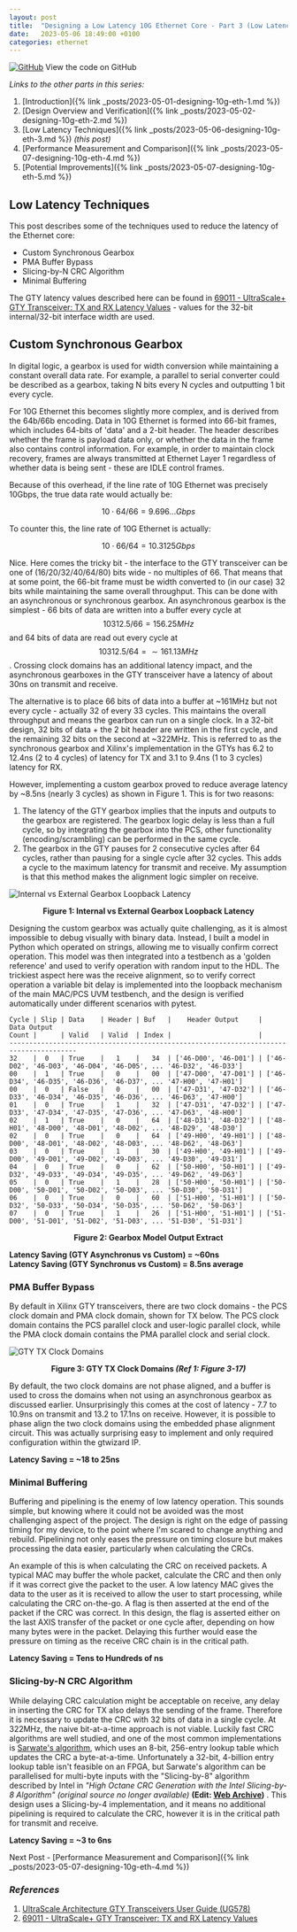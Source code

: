 ```yaml
---
layout: post
title:  "Designing a Low Latency 10G Ethernet Core - Part 3 (Low Latency Techniques)"
date:   2023-05-06 18:49:00 +0100
categories: ethernet
---
```


<script type="text/javascript" async
 src="https://cdn.mathjax.org/mathjax/latest/MathJax.js?config=TeX-MML-AM_CHTML">
</script>

[![GitHub](https://img.shields.io/badge/github-%23121011.svg?style=for-the-badge&logo=github&logoColor=white)](https://github.com/ttchisholm/10g-low-latency-ethernet) View the code on GitHub 

*Links to the other parts in this series:*
1. [Introduction]({% link _posts/2023-05-01-designing-10g-eth-1.md %}) 
2. [Design Overview and Verification]({% link _posts/2023-05-02-designing-10g-eth-2.md %}) 
3. [Low Latency Techniques]({% link _posts/2023-05-06-designing-10g-eth-3.md %}) *(this post)*
4. [Performance Measurement and Comparison]({% link _posts/2023-05-07-designing-10g-eth-4.md %})
5. [Potential Improvements]({% link _posts/2023-05-07-designing-10g-eth-5.md %})

## Low Latency Techniques

This post describes some of the techniques used to reduce the latency of the Ethernet core:

- Custom Synchronous Gearbox
- PMA Buffer Bypass
- Slicing-by-N CRC Algorithm
- Minimal Buffering

The GTY latency values described here can be found in [69011 - UltraScale+ GTY Transceiver: TX and RX Latency Values](https://support.xilinx.com/s/article/69011) - values for the 32-bit internal/32-bit interface width are used.



## Custom Synchronous Gearbox

In digital logic, a gearbox is used for width conversion while maintaining a constant overall data rate. For example, a parallel to serial converter could be described as a gearbox, taking N bits every N cycles and outputting 1 bit every cycle. 

For 10G Ethernet this becomes slightly more complex, and is derived from the 64b/66b encoding. Data in 10G Ethernet is formed into 66-bit frames, which includes 64-bits of 'data' and a 2-bit header. The header describes whether the frame is payload data only, or whether the data in the frame also contains control information. For example, in order to maintain clock recovery, frames are always transmitted at Ethernet Layer 1 regardless of whether data is being sent - these are IDLE control frames.

Because of this overhead, if the line rate of 10G Ethernet was precisely 10Gbps, the true data rate would actually be:

$$10 \cdot 64/66 = 9.696...Gbps$$

To counter this, the line rate of 10G Ethernet is actually:

$$10 \cdot 66/64 = 10.3125Gbps$$

Nice. Here comes the tricky bit - the interface to the GTY transceiver can be one of (16/20/32/40/64/80) bits wide - no multiples of 66. That means that at some point, the 66-bit frame must be width converted to (in our case) 32 bits while maintaining the same overall throughput. This can be done with an asynchronous or synchronous gearbox. An asynchronous gearbox is the simplest - 66 bits of data are written into a buffer every cycle at $$10312.5/66 = 156.25MHz$$ and 64 bits of data are read out every cycle at $$10312.5/64 = \sim161.13MHz$$. Crossing clock domains has an additional latency impact, and the asynchronous gearboxes in the GTY transceiver have a latency of about 30ns on transmit and receive. 

The alternative is to place 66 bits of data into a buffer at ~161MHz but not every cycle - actually 32 of every 33 cycles. This maintains the overall throughput and means the gearbox can run on a single clock. In a 32-bit design, 32 bits of data + the 2 bit header are written in the first cycle, and the remaining 32 bits on the second at ~322MHz. This is referred to as the synchronous gearbox and Xilinx's implementation in the GTYs has 6.2 to 12.4ns (2 to 4 cycles) of latency for TX and 3.1 to 9.4ns (1 to 3 cycles) latency for RX.

However, implementing a custom gearbox proved to reduce average latency by ~8.5ns (nearly 3 cycles) as shown in Figure 1. This is for two reasons:

1. The latency of the GTY gearbox implies that the inputs and outputs to the gearbox are registered. The gearbox logic delay is less than a full cycle, so by integrating the gearbox into the PCS, other functionality (encoding/scrambling) can be performed in the same cycle.
2. The gearbox in the GTY pauses for 2 consecutive cycles after 64 cycles, rather than pausing for a single cycle after 32 cycles. This adds a cycle to the maximum latency for transmit and receive. My assumption is that this method makes the alignment logic simpler on receive. 

![Internal vs External Gearbox Loopback Latency](/assets/images/designing-10g-eth/latency-hist.png)
<p style="text-align: center;"><b>Figure 1: Internal vs External Gearbox Loopback Latency</b></p>

Designing the custom gearbox was actually quite challenging, as it is almost impossible to debug visually with binary data. Instead, I built a model in Python which operated on strings, allowing me to visually confirm correct operation. This model was then integrated into a testbench as a 'golden reference' and used to verify operation with random input to the HDL. The trickiest aspect here was the receive alignment, so to verify correct operation a variable bit delay is implemented into the loopback mechanism of the main MAC/PCS UVM testbench, and the design is verified automatically under different scenarios with pytest.

```
Cycle | Slip | Data    | Header | Buf   |    Header Output     |   Data Output
Count |      | Valid   | Valid  | Index |                      |  
---------------------------------------------------------------------------------------
32    |  0   | True    |   1    |   34  | ['46-D00', '46-D01'] | ['46-D02', '46-D03', '46-D04', '46-D05', ... '46-D32', '46-D33']
00    |  1   | True    |   0    |   00  | ['47-D00', '47-D01'] | ['46-D34', '46-D35', '46-D36', '46-D37', ... '47-H00', '47-H01']
00    |  0   | False   |   0    |   00  | ['47-D31', '47-D32'] | ['46-D33', '46-D34', '46-D35', '46-D36', ... '46-D63', '47-H00']
01    |  0   | True    |   1    |   32  | ['47-D31', '47-D32'] | ['47-D33', '47-D34', '47-D35', '47-D36', ... '47-D63', '48-H00']
02    |  1   | True    |   0    |   64  | ['48-D31', '48-D32'] | ['48-H01', '48-D00', '48-D01', '48-D02', ... '48-D29', '48-D30']
02    |  0   | True    |   0    |   64  | ['49-H00', '49-H01'] | ['48-D00', '48-D01', '48-D02', '48-D03', ... '48-D62', '48-D63']
03    |  0   | True    |   1    |   30  | ['49-H00', '49-H01'] | ['49-D00', '49-D01', '49-D02', '49-D03', ... '49-D30', '49-D31']
04    |  0   | True    |   0    |   62  | ['50-H00', '50-H01'] | ['49-D32', '49-D33', '49-D34', '49-D35', ... '49-D62', '49-D63']
05    |  0   | True    |   1    |   28  | ['50-H00', '50-H01'] | ['50-D00', '50-D01', '50-D02', '50-D03', ... '50-D30', '50-D31']
06    |  0   | True    |   0    |   60  | ['51-H00', '51-H01'] | ['50-D32', '50-D33', '50-D34', '50-D35', ... '50-D62', '50-D63']
07    |  0   | True    |   1    |   26  | ['51-H00', '51-H01'] | ['51-D00', '51-D01', '51-D02', '51-D03', ... '51-D30', '51-D31']
```
<p style="text-align: center;"><b>Figure 2: Gearbox Model Output Extract</b></p>

**Latency Saving (GTY Asynchronus vs Custom) =  ~60ns**  
**Latency Saving (GTY Synchronus vs Custom) =  8.5ns average**

### PMA Buffer Bypass

By default in Xilinx GTY transceivers, there are two clock domains - the PCS clock domain and PMA clock domain, shown for TX below. The PCS clock domain contains the PCS parallel clock and user-logic parallel clock, while the PMA clock domain contains the PMA parallel clock and serial clock.

![GTY TX Clock Domains](/assets/images/designing-10g-eth/gty-tx-clock-domains.png)
<p style="text-align: center;"><b>Figure 3: GTY TX Clock Domains <i>(Ref 1: Figure 3-17)</i></b></p>

By default, the two clock domains are not phase aligned, and a buffer is used to cross the domains when not using an asynchronous gearbox as discussed earlier. Unsurprisingly this comes at the cost of latency - 7.7 to 10.9ns on transmit and 13.2 to 17.1ns on receive. However, it is possible to phase align the two clock domains using the embedded phase alignment circuit. This was actually surprising easy to implement and only required configuration within the gtwizard IP.

**Latency Saving = ~18 to 25ns**

### Minimal Buffering

Buffering and pipelining is the enemy of low latency operation. This sounds simple, but knowing where it could not be avoided was the most challenging aspect of the project. The design is right on the edge of passing timing for my device, to the point where I'm scared to change anything and rebuild. Pipelining not only eases the pressure on timing closure but makes processing the data easier, particularly when calculating the CRCs. 

An example of this is when calculating the CRC on received packets. A typical MAC may buffer the whole packet, calculate the CRC and then only if it was correct give the packet to the user. A low latency MAC gives the data to the user as it is received to allow the user to start processing, while calculating the CRC on-the-go. A flag is then asserted at the end of the packet if the CRC was correct. In this design, the flag is asserted either on the last AXIS transfer of the packet or one cycle after, depending on how many bytes were in the packet. Delaying this further would ease the pressure on timing as the receive CRC chain is in the critical path.

**Latency Saving = Tens to Hundreds of ns**

### Slicing-by-N CRC Algorithm
While delaying CRC calculation might be acceptable on receive, any delay in inserting the CRC for TX also delays the sending of the frame. Therefore it is necessary to update the CRC with 32 bits of data in a single cycle. At 322MHz, the naive bit-at-a-time approach is not viable. Luckily fast CRC algorithms are well studied, and one of the most common implementations is [Sarwate's algorithm](https://www.kernel.org/doc/Documentation/crc32.txt), which uses an 8-bit, 256-entry lookup table which updates the CRC a byte-at-a-time. Unfortunately a 32-bit, 4-billion entry lookup table isn't feasible on an FPGA, but Sarwate's algorithm can be parallelised for multi-byte inputs with the "Slicing-by-8" algorithm described by Intel in *"High Octane CRC Generation with the Intel Slicing-by-8 Algorithm" (original source no longer available)* **(Edit: [Web Archive](https://web.archive.org/web/20120722193753if_/http://download.intel.com:80/technology/comms/perfnet/download/slicing-by-8.pdf))** . This design uses a Slicing-by-4 implementation, and it means no additional pipelining is required to calculate the CRC, however it is in the critical path for transmit and receive. 

**Latency Saving = ~3 to 6ns**

Next Post - [Performance Measurement and Comparison]({% link _posts/2023-05-07-designing-10g-eth-4.md %})

### *References*
1. [UltraScale Architecture GTY Transceivers User Guide (UG578)](https://docs.xilinx.com/v/u/en-US/ug578-ultrascale-gty-transceivers)
2. [69011 - UltraScale+ GTY Transceiver: TX and RX Latency Values](https://support.xilinx.com/s/article/69011)

